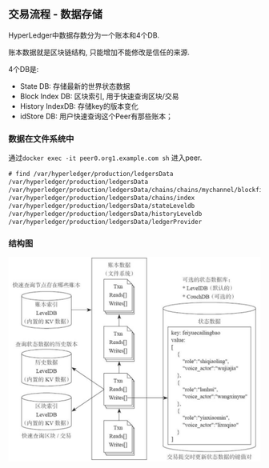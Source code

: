 ##   交易流程 - 数据存储

HyperLedger中数据存数分为一个账本和4个DB.

账本数据就是区块链结构, 只能增加不能修改是信任的来源.

4个DB是:

- State DB:                 存储最新的世界状态数据
- Block Index DB:     区块索引, 用于快速查询区块/交易
- History IndexDB:   存储key的版本变化
- idStore DB:             用户快速查询这个Peer有那些账本；

### 数据在文件系统中

通过`docker exec -it peer0.org1.example.com sh` 进入peer.

```shell
# find /var/hyperledger/production/ledgersData
/var/hyperledger/production/ledgersData
/var/hyperledger/production/ledgersData/chains/chains/mychannel/blockfile_000000
/var/hyperledger/production/ledgersData/chains/index
/var/hyperledger/production/ledgersData/stateLeveldb
/var/hyperledger/production/ledgersData/historyLeveldb
/var/hyperledger/production/ledgersData/ledgerProvider
```

### 结构图

![](_images/data_sotre.png)